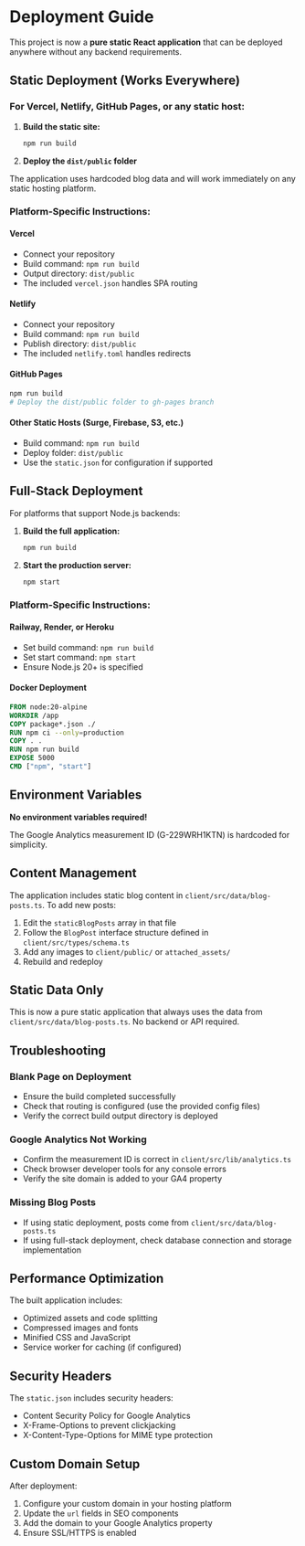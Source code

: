 # Deployment Guide

This project is now a **pure static React application** that can be deployed anywhere without any backend requirements.

## Static Deployment (Works Everywhere)

### For Vercel, Netlify, GitHub Pages, or any static host:

1. **Build the static site:**
   ```bash
   npm run build
   ```

2. **Deploy the `dist/public` folder**

The application uses hardcoded blog data and will work immediately on any static hosting platform.

### Platform-Specific Instructions:

#### Vercel
- Connect your repository
- Build command: `npm run build`
- Output directory: `dist/public`
- The included `vercel.json` handles SPA routing

#### Netlify
- Connect your repository  
- Build command: `npm run build`
- Publish directory: `dist/public`
- The included `netlify.toml` handles redirects

#### GitHub Pages
```bash
npm run build
# Deploy the dist/public folder to gh-pages branch
```

#### Other Static Hosts (Surge, Firebase, S3, etc.)
- Build command: `npm run build`
- Deploy folder: `dist/public`
- Use the `static.json` for configuration if supported

## Full-Stack Deployment

For platforms that support Node.js backends:

1. **Build the full application:**
   ```bash
   npm run build
   ```

2. **Start the production server:**
   ```bash
   npm start
   ```

### Platform-Specific Instructions:

#### Railway, Render, or Heroku
- Set build command: `npm run build`
- Set start command: `npm start`
- Ensure Node.js 20+ is specified

#### Docker Deployment
```dockerfile
FROM node:20-alpine
WORKDIR /app
COPY package*.json ./
RUN npm ci --only=production
COPY . .
RUN npm run build
EXPOSE 5000
CMD ["npm", "start"]
```

## Environment Variables

**No environment variables required!** 

The Google Analytics measurement ID (G-229WRH1KTN) is hardcoded for simplicity.

## Content Management

The application includes static blog content in `client/src/data/blog-posts.ts`. To add new posts:

1. Edit the `staticBlogPosts` array in that file
2. Follow the `BlogPost` interface structure defined in `client/src/types/schema.ts`
3. Add any images to `client/public/` or `attached_assets/`
4. Rebuild and redeploy

## Static Data Only

This is now a pure static application that always uses the data from `client/src/data/blog-posts.ts`. No backend or API required.

## Troubleshooting

### Blank Page on Deployment
- Ensure the build completed successfully
- Check that routing is configured (use the provided config files)
- Verify the correct build output directory is deployed

### Google Analytics Not Working
- Confirm the measurement ID is correct in `client/src/lib/analytics.ts`
- Check browser developer tools for any console errors
- Verify the site domain is added to your GA4 property

### Missing Blog Posts
- If using static deployment, posts come from `client/src/data/blog-posts.ts`
- If using full-stack deployment, check database connection and storage implementation

## Performance Optimization

The built application includes:
- Optimized assets and code splitting
- Compressed images and fonts
- Minified CSS and JavaScript
- Service worker for caching (if configured)

## Security Headers

The `static.json` includes security headers:
- Content Security Policy for Google Analytics
- X-Frame-Options to prevent clickjacking
- X-Content-Type-Options for MIME type protection

## Custom Domain Setup

After deployment:
1. Configure your custom domain in your hosting platform
2. Update the `url` fields in SEO components
3. Add the domain to your Google Analytics property
4. Ensure SSL/HTTPS is enabled